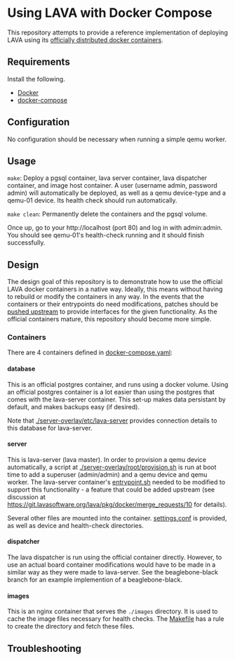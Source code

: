 # Using LAVA with Docker Compose

This repository attempts to provide a reference implementation of deploying
LAVA using its [officially distributed docker
containers](https://master.lavasoftware.org/static/docs/v2/docker-admin.html#official-lava-software-docker-images).

## Requirements

Install the following.
- [Docker](https://docs.docker.com/install/)
- [docker-compose](https://docs.docker.com/compose/install/)

## Configuration

No configuration should be necessary when running a simple qemu worker.

## Usage

`make`: Deploy a pgsql container, lava server container, lava dispatcher
container, and image host container. A user (username admin, password admin)
will automatically be deployed, as well as a qemu device-type and a qemu-01
device. Its health check should run automatically.

`make clean`: Permanently delete the containers and the pgsql volume.

Once up, go to your http://localhost (port 80) and log in with admin:admin. You
should see qemu-01's health-check running and it should finish successfully.

## Design

The design goal of this repository is to demonstrate how to use the official
LAVA docker containers in a native way. Ideally, this means without having to
rebuild or modify the containers in any way. In the events that the containers
or their entrypoints do need modifications, patches should be [pushed
upstream](https://git.lavasoftware.org/lava/pkg/docker) to provide interfaces
for the given functionality. As the official containers mature, this repository
should become more simple.

### Containers

There are 4 containers defined in [docker-compose.yaml](docker-compose.yaml):

#### database

This is an official postgres container, and runs using a docker volume. Using
an official postgres container is a lot easier than using the postgres that
comes with the lava-server container. This set-up makes data persistant by
default, and makes backups easy (if desired).

Note that [./server-overlay/etc/lava-server](./server-overlay/etc/lava-server)
provides connection details to this database for lava-server.

#### server

This is lava-server (lava master). In order to provision a qemu device
automatically, a script at
[./server-overlay/root/provision.sh](./server-overlay/root/provision.sh) is run
at boot time to add a superuser (admin/admin) and a qemu device and qemu
worker. The lava-server container's
[entrypoint.sh](server-docker/entrypoint.sh) needed to be modified to support
this functionality - a feature that could be added upstream (see discussion at
https://git.lavasoftware.org/lava/pkg/docker/merge_requests/10 for details).

Several other files are mounted into the container.
[settings.conf](server-overlay/etc/lava-server/settings.conf) is provided, as
well as device and health-check directories.

#### dispatcher

The lava dispatcher is run using the official container directly. However, to
use an actual board container modifications would have to be made in a similar
way as they were made to lava-server. See the beaglebone-black branch for an
example implemention of a beaglebone-black.

#### images

This is an nginx container that serves the `./images` directory. It is used to
cache the image files necessary for health checks. The [Makefile](Makefile) has
a rule to create the directory and fetch these files.

## Troubleshooting

